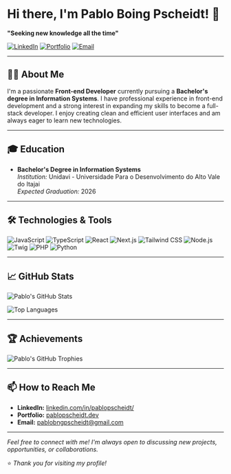 # Hi there, I'm Pablo Boing Pscheidt! 👋

**"Seeking new knowledge all the time"**

[![LinkedIn](https://img.shields.io/badge/LinkedIn-pablopscheidt-blue?style=flat-square&logo=linkedin)](https://www.linkedin.com/in/pablopscheidt/)
[![Portfolio](https://img.shields.io/badge/Portfolio-pablopscheidt.dev-9cf?style=flat-square&logo=google-chrome)](https://pablopscheidt.dev)
[![Email](https://img.shields.io/badge/Email-pablobngpscheidt@gmail.com-red?style=flat-square&logo=gmail)](mailto:pablobngpscheidt@gmail.com)

---

## 🧑‍💻 About Me

I'm a passionate **Front-end Developer** currently pursuing a **Bachelor's degree in Information Systems**. I have professional experience in front-end development and a strong interest in expanding my skills to become a full-stack developer. I enjoy creating clean and efficient user interfaces and am always eager to learn new technologies.

---

## 🎓 Education

- **Bachelor's Degree in Information Systems**  
  *Institution:* Unidavi - Universidade Para o Desenvolvimento do Alto Vale do Itajai   
  *Expected Graduation:* 2026

---

## 🛠️ Technologies & Tools

![JavaScript](https://img.shields.io/badge/JavaScript-F7DF1E?style=flat-square&logo=javascript&logoColor=black)
![TypeScript](https://img.shields.io/badge/TypeScript-3178C6?style=flat-square&logo=typescript&logoColor=white)
![React](https://img.shields.io/badge/React-61DAFB?style=flat-square&logo=react&logoColor=black)
![Next.js](https://img.shields.io/badge/Next.js-000000?style=flat-square&logo=next.js&logoColor=white)
![Tailwind CSS](https://img.shields.io/badge/Tailwind_CSS-38B2AC?style=flat-square&logo=tailwind-css&logoColor=white)
![Node.js](https://img.shields.io/badge/Node.js-339933?style=flat-square&logo=node.js&logoColor=white)
![Twig](https://img.shields.io/badge/Twig-8B4513?style=flat-square&logo=twig&logoColor=white)
![PHP](https://img.shields.io/badge/PHP-777BB4?style=flat-square&logo=php&logoColor=white)
![Python](https://img.shields.io/badge/Python-3776AB?style=flat-square&logo=python&logoColor=white)

---

## 📈 GitHub Stats

![Pablo's GitHub Stats](https://github-readme-stats.vercel.app/api?username=pablopscheidt&show_icons=true&theme=radical)

![Top Languages](https://github-readme-stats.vercel.app/api/top-langs/?username=pablopscheidt&layout=compact&theme=radical)

---

## 🏆 Achievements

![Pablo's GitHub Trophies](https://github-profile-trophy.vercel.app/?username=pablopscheidt&theme=radical)

---

## 📫 How to Reach Me

- **LinkedIn:** [linkedin.com/in/pablopscheidt/](https://www.linkedin.com/in/pablopscheidt/)
- **Portfolio:** [pablopscheidt.dev](https://pablopscheidt.dev)
- **Email:** [pablobngpscheidt@gmail.com](mailto:pablobngpscheidt@gmail.com)

---

*Feel free to connect with me! I'm always open to discussing new projects, opportunities, or collaborations.*

⭐️ *Thank you for visiting my profile!*
